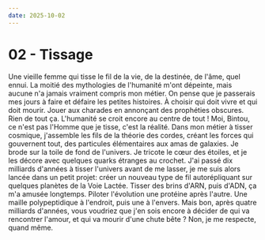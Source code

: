 ```yaml
---
date: 2025-10-02
---
```

# 02 - Tissage

Une vieille femme qui tisse le fil de la vie, de la destinée, de l'âme, quel ennui. La
moitié des mythologies de l'humanité m'ont dépeinte, mais aucune n'a jamais vraiment
compris mon métier. On pense que je passerais mes jours à faire et défaire les petites
histoires. À choisir qui doit vivre et qui doit mourir. Jouer aux charades en annonçant
des prophéties obscures. Rien de tout ça. L'humanité se croit encore au centre de tout !
Moi, Bintou, ce n'est pas l'Homme que je tisse, c'est la réalité. Dans mon métier à
tisser cosmique, j'assemble les fils de la théorie des cordes, créant les forces qui
gouvernent tout, des particules élémentaires aux amas de galaxies. Je brode sur la toile
de fond de l'univers. Je tricote le cœur des étoiles, et je les décore avec quelques
quarks étranges au crochet. J'ai passé dix milliards d'années à tisser l'univers avant
de me lasser, je me suis alors lancée dans un petit projet: créer un nouveau type de fil
autorépliquant sur quelques planètes de la Voie Lactée. Tisser des brins d'ARN, puis
d'ADN, ça m'a amusée longtemps. Piloter l'évolution une protéine après l'autre. Une
maille polypeptidique à l'endroit, puis une à l'envers. Mais bon, après quatre milliards
d'années, vous voudriez que j'en sois encore à décider de qui va rencontrer l'amour, et
qui va mourir d'une chute bête ? Non, je me respecte, quand même.
